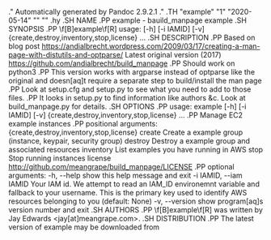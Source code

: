 .\" Automatically generated by Pandoc 2.9.2.1
.\"
.TH "example" "1" "2020-05-14" "" ""
.hy
.SH NAME
.PP
example - bauild_manpage example
.SH SYNOPSIS
.PP
\f[B]example\f[R] usage: [-h] [-i IAMID] [-v]
{create,destroy,inventory,stop,license} ...
.SH DESCRIPTION
.PP
Based on blog post
https://andialbrecht.wordpress.com/2009/03/17/creating-a-man-page-with-distutils-and-optparse/
Latest original version (2017)
https://github.com/andialbrecht/build_manpage
.PP
Should work on python3
.PP
This version works with argparse instead of optparse like the original
and doesn\[aq]t require a separate step to build/install the man page
.PP
Look at setup.cfg and setup.py to see what you need to add to those
files.
.PP
It looks in setup.py to find information like authors &c.
Look at build_manpage.py for details.
.SH OPTIONS
.PP
usage: example [-h] [-i IAMID] [-v]
{create,destroy,inventory,stop,license} ...
.PP
Manage EC2 example instances
.PP
positional arguments: {create,destroy,inventory,stop,license} create
Create a example group (instance, keypair, security group) destroy
Destroy a example group and associated resources inventory List examples
you have running in AWS stop Stop running instances license
http://github.com/meangrape/build_manpage/LICENSE
.PP
optional arguments: -h, --help show this help message and exit -i IAMID,
--iam IAMID Your IAM id.
We attempt to read an IAM_ID environemnt variable and fallback to your
username.
This is the primary key used to identify AWS resources belonging to you
(default: None) -v, --version show program\[aq]s version number and exit
.SH AUTHORS
.PP
\f[B]example\f[R] was written by Jay Edwards <jay\[at]meangrape.com>.
.SH DISTRIBUTION
.PP
The latest version of example may be downloaded from
